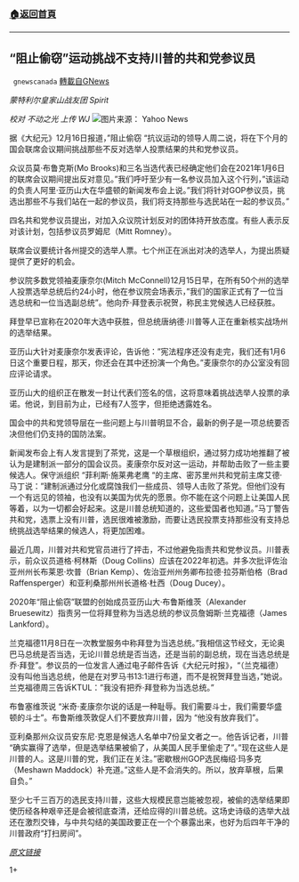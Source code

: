 ###  [:house:返回首頁](https://github.com/ourhimalayas/txt)
---

## “阻止偷窃”运动挑战不支持川普的共和党参议员
` gnewscanada` [轉載自GNews](https://gnews.org/zh-hans/659914/)

*蒙特利尔皇家山战友团 Spirit*

*校对 不动之光 上传 WJ*
![]()![](https://gnews-media-offload.s3.amazonaws.com/wp-content/uploads/2020/12/17100754/STOP%E7%89%B9%E6%83%A0.jpg)图片来源： Yahoo News


据《大纪元》12月16日报道，”阻止偷窃 “抗议运动的领导人周二说，将在下个月的国会联席会议期间挑战那些不反对选举人投票结果的共和党参议员。

众议员莫·布鲁克斯(Mo Brooks)和三名当选代表已经确定他们会在2021年1月6日的联席会议期间提出反对意见。”我们呼吁至少有一名参议员加入这个行列，”该运动的负责人阿里·亚历山大在华盛顿的新闻发布会上说。”我们将针对GOP参议员，挑选出那些不与我们站在一起的参议员，我们将支持那些与选民站在一起的参议员。”

四名共和党参议员提出，对加入众议院计划反对的团体持开放态度。有些人表示反对该计划，包括参议员罗姆尼（Mitt Romney）。

联席会议要统计各州提交的选举人票。七个州正在派出对决的选举人，为提出质疑提供了更好的机会。

参议院多数党领袖麦康奈尔(Mitch McConnell)12月15日早，在所有50个州的选举人投票选举总统后约24小时，他在参议院会场表示，”我们的国家正式有了一位当选总统和一位当选副总统”。他向乔·拜登表示祝贺，称民主党候选人已经获胜。

拜登早已宣称在2020年大选中获胜，但总统唐纳德·川普等人正在重新核实战场州的选举结果。

亚历山大针对麦康奈尔发表评论，告诉他：”宪法程序还没有走完，我们还有1月6日这个重要日程，那天，你还会在其中还扮演一个角色。”麦康奈尔的办公室没有回应评论请求。

亚历山大的组织正在散发一封让代表们签名的信，这将意味着挑战选举人投票的承诺。他说，到目前为止，已经有7人签字，但拒绝透露姓名。

国会中的共和党领导层在一些问题上与川普明显不合，最新的例子是一项总统要否决但他们仍支持的国防法案。

新闻发布会上有人发言提到了茶党，这是一个草根组织，通过努力成功地推翻了被认为是建制派一部分的国会议员。麦康奈尔反对这一运动，并帮助击败了一些主要候选人。保守派组织 “菲利斯·施莱弗老鹰 “的主席、密苏里州共和党前主席艾德·马丁说：”建制派通过分化或腐蚀我们一些成员、领导人击败了茶党。但他们没有一个有远见的领袖，也没有以美国为优先的愿景。你不能在这个问题上让美国人民等着，以为一切都会好起来。这是川普总统知道的，这些爱国者也知道。”马丁警告共和党，选票上没有川普，选民很难被激励，而要让选民投票支持那些没有支持总统挑战选举结果的候选人，将更加困难。

最近几周，川普对共和党官员进行了抨击，不过他避免指责共和党参议员。川普表示，前众议员道格·柯林斯（Doug Collins）应该在2022年初选。并多次批评佐治亚州州长布莱恩·坎普（Brian Kemp）、佐治亚州州务卿布拉德·拉芬斯伯格（Brad Raffensperger）和亚利桑那州州长道格·杜西（Doug Ducey）。

2020年“阻止偷窃”联盟的创始成员亚历山大·布鲁斯维茨（Alexander Bruesewitz）指责另一位将拜登称为当选总统的参议员詹姆斯·兰克福德（James Lankford）。

兰克福德11月8日在一次教堂服务中称拜登为当选总统。”我相信这节经文，无论奥巴马总统是否当选，无论川普总统是否当选，还是当前的副总统，现在当选总统是乔·拜登”。参议员的一位发言人通过电子邮件告诉《大纪元时报》，“（兰克福德）没有叫他当选总统，他是在对罗马书13:1进行布道，而不是祝贺拜登当选，”她说。兰克福德周三告诉KTUL：”我没有把乔·拜登称为当选总统。”

布鲁塞维茨说 “米奇·麦康奈尔说的话是一种耻辱。我们需要斗士，我们需要华盛顿的斗士”。布鲁斯维茨敦促人们不要放弃川普，因为 “他没有放弃我们”。

亚利桑那州众议员安东尼·克恩是候选人名单中7份呈文者之一。他告诉记者，川普 “确实赢得了选举，但是选举结果被偷了，从美国人民手里偷走了”。”现在这些人是川普的人。这是川普的党，我们正在关注。”密歇根州GOP选民梅绍·玛多克（Meshawn Maddock）补充道。”这些人是不会消失的。所以，放弃草根，后果自负。”

至少七千三百万的选民支持川普，这些大规模民意岂能被忽视，被偷的选举结果即使历经各种艰辛还是会被彻底查清，还给应得的川普总统。这场史诗级的选举大战还在激烈交锋，与中共勾结的美国政要正在一个个暴露出来，也好为后四年干净的川普政府“打扫房间”。

*[原文链接](https://www.theepochtimes.com/stop-the-steal-movement-threatens-to-challenge-primary-gop-senators-who-dont-support-trump_3620777.html)*

1+
